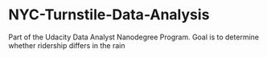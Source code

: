 # NYC-Turnstile-Data-Analysis
Part of the Udacity Data Analyst Nanodegree Program. Goal is to determine whether ridership differs in the rain
